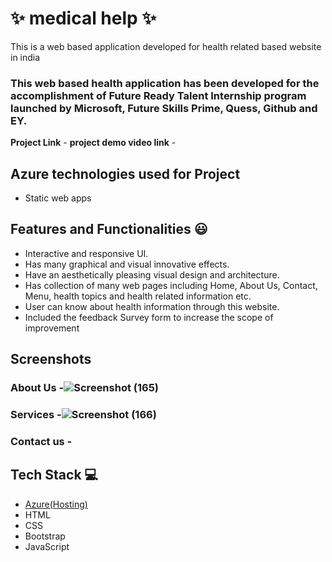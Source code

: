 # ✨  medical help ✨

This is a web based application developed for health related based website in india

### This web based health application has been developed for the accomplishment of Future Ready Talent Internship program launched by Microsoft, Future Skills Prime, Quess, Github and EY.


**Project Link** -
**project demo video link** - 
## Azure technologies used for Project

- Static web apps

## Features and Functionalities 😃

- Interactive and responsive UI.
- Has many graphical and visual innovative effects.
- Have an aesthetically pleasing visual design and architecture.
- Has collection of many web pages including Home, About Us, Contact, Menu, health topics and health related information etc.
- User can know about health information through this website.
- Included the feedback Survey form to increase the scope of improvement 

## Screenshots




   

### About Us -![Screenshot (165)](https://user-images.githubusercontent.com/116703029/202355089-d2dae285-44ee-4f8f-9f63-c184adc0c060.png)



### Services -![Screenshot (166)](https://user-images.githubusercontent.com/116703029/202355059-a4a1efbc-18d8-4f84-984e-43c72f10ab54.png)



### Contact us -








## Tech Stack 💻

- [Azure(Hosting)](https://azure.microsoft.com/en-in/features/azure-portal/)
- HTML
- CSS
- Bootstrap
- JavaScript
